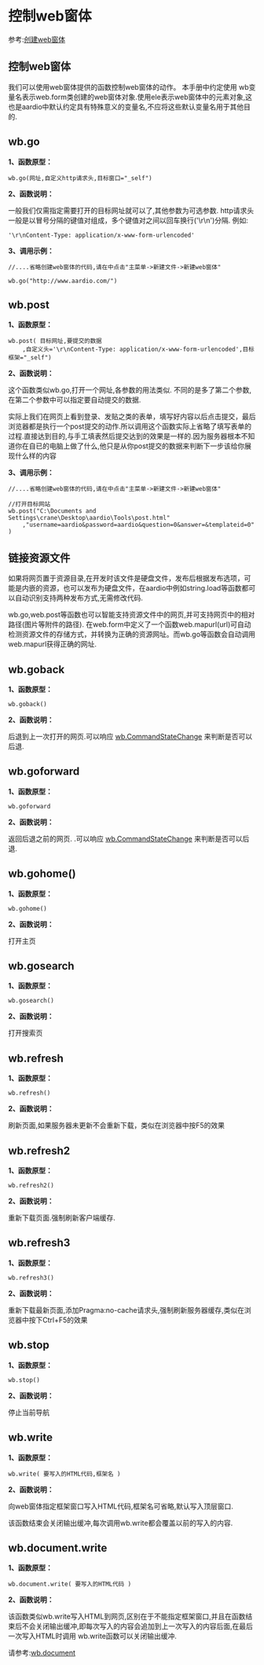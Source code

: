 # 控制web窗体

 参考:[创建web窗体](web/webform)

## 控制web窗体

我们可以使用web窗体提供的函数控制web窗体的动作。
 本手册中约定使用 wb变量名表示web.form类创建的web窗体对象.使用ele表示web窗体中的元素对象,这也是aardio中默认约定具有特殊意义的变量名,不应将这些默认变量名用于其他目的.

## wb.go

**1、函数原型：**

``` aau
wb.go(网址,自定义http请求头,目标窗口="_self")
```


**2、函数说明：**

一般我们仅需指定需要打开的目标网址就可以了,其他参数为可选参数.
http请求头一般是以冒号分隔的键值对组成，多个键值对之间以回车换行('\r\n')分隔.
例如:

``` aau
'\r\nContent-Type: application/x-www-form-urlencoded'
```



**3、调用示例：**

``` aau
//....省略创建web窗体的代码,请在中点击"主菜单->新建文件->新建web窗体"

wb.go("http://www.aardio.com/")
```

## wb.post

**1、函数原型：**

``` aau
wb.post( 目标网址,要提交的数据
    ,自定义头='\r\nContent-Type: application/x-www-form-urlencoded',目标框架="_self")
```


**2、函数说明：**

这个函数类似wb.go,打开一个网址,各参数的用法类似.
不同的是多了第二个参数,在第二个参数中可以指定要自动提交的数据.

实际上我们在网页上看到登录、发贴之类的表单，填写好内容以后点击提交，最后浏览器都是执行一个post提交的动作.所以调用这个函数实际上省略了填写表单的过程.直接达到目的,与手工填表然后提交达到的效果是一样的.因为服务器根本不知道你在自已的电脑上做了什么,他只是从你post提交的数据来判断下一步该给你展现什么样的内容

**3、调用示例：**

``` aau
//....省略创建web窗体的代码,请在中点击"主菜单->新建文件->新建web窗体"

//打开目标网站
wb.post("C:\Documents and Settings\crane\Desktop\aardio\Tools\post.html"
    ,"username=aardio&password=aardio&question=0&answer=&templateid=0" )
```

## 链接资源文件

如果将网页置于资源目录,在开发时该文件是硬盘文件，发布后根据发布选项，可能是内嵌的资源，也可以发布为硬盘文件，在aardio中例如string.load等函数都可以自动识别支持两种发布方式,无需修改代码.

wb.go,web.post等函数也可以智能支持资源文件中的网页,并可支持网页中的相对路径(图片等附件的路径).
在web.form中定义了一个函数web.mapurl(url)可自动检测资源文件的存储方式，并转换为正确的资源网址。而wb.go等函数会自动调用web.mapurl获得正确的网址.

## wb.goback

**1、函数原型：**

``` aau
wb.goback()
```


**2、函数说明：**

后退到上一次打开的网页.可以响应 [wb.CommandStateChange](web/event#CommandStateChange) 来判断是否可以后退. 

## wb.goforward

**1、函数原型：**

``` aau
wb.goforward
```

**2、函数说明：**

返回后退之前的网页. .可以响应 [wb.CommandStateChange](web/event#CommandStateChange) 来判断是否可以后退.

## wb.gohome()

**1、函数原型：**

``` aau
wb.gohome()
```


**2、函数说明：**

打开主页

## wb.gosearch

**1、函数原型：**

``` aau
wb.gosearch()
```


**2、函数说明：**

打开搜索页

## wb.refresh

**1、函数原型：**

``` aau
wb.refresh()
```


**2、函数说明：**

刷新页面,如果服务器未更新不会重新下载，类似在浏览器中按F5的效果

## wb.refresh2

**1、函数原型：**

``` aau
wb.refresh2()
```


**2、函数说明：**

重新下载页面.强制刷新客户端缓存.

## wb.refresh3

**1、函数原型：**

``` aau
wb.refresh3()
```


**2、函数说明：**

重新下载最新页面,添加Pragma:no-cache请求头,强制刷新服务器缓存,类似在浏览器中按下Ctrl+F5的效果

## wb.stop

**1、函数原型：**

``` aau
wb.stop()
```


**2、函数说明：**

停止当前导航

## wb.write

**1、函数原型：**

``` aau
wb.write( 要写入的HTML代码,框架名 )
```


**2、函数说明：**

向web窗体指定框架窗口写入HTML代码,框架名可省略,默认写入顶层窗口.

该函数结束会关闭输出缓冲,每次调用wb.write都会覆盖以前的写入的内容.

## wb.document.write

**1、函数原型：**

``` aau
wb.document.write( 要写入的HTML代码 )
```


**2、函数说明：**

该函数类似wb.write写入HTML到网页,区别在于不能指定框架窗口,并且在函数结束后不会关闭输出缓冲,即每次写入的内容会追加到上一次写入的内容后面,在最后一次写入HTML时调用 wb.write函数可以关闭输出缓冲.

请参考:[wb.document](web/getele#document)
